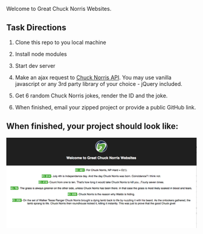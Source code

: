 Welcome to Great Chuck Norris Websites. 

## Task Directions

1) Clone this repo to you local machine

2) Install node modules

3) Start dev server

4) Make an ajax request to [Chuck Norris API](http://www.icndb.com/api/). You may use vanilla javascript or any 3rd party library of your choice - jQuery included.

5) Get 6 random Chuck Norris jokes, render the ID and the joke.

6) When finished, email your zipped project or provide a public GitHub link.

## When finished, your project should look like:
![finished project](finished.png?raw=true)


